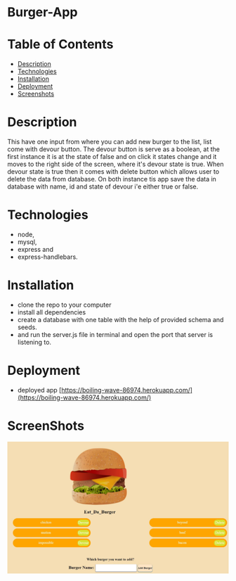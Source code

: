 # Burger-App
# Table of Contents 
- [Description](#Description)
- [Technologies](#Technologies)
- [Installation](#Installation)
- [Deployment](#Deployment)
- [Screenshots](#Screenshots)

# Description
This have one input from where you can add new burger to the list,
list come with devour button. The devour button is serve as a boolean,
at the first instance it is at the state of false and on click it states change and it moves to the right side of the screen, where it's
devour state is true. When devour state is true then it comes with delete button which allows user to delete the data from database.
On both instance tis app save the data in database with name, id and state of devour i'e either true or false.
# Technologies
- node, 
- mysql,
- express and 
- express-handlebars.
# Installation
- clone the repo to your computer
- install all dependencies
- create a database with one table with the help of provided schema and seeds.
- and run the server.js file in terminal and open the port that server is listening to.
# Deployment
- deployed app [https://boiling-wave-86974.herokuapp.com/](https://boiling-wave-86974.herokuapp.com/)
# ScreenShots
![demo-image](./public/assets/img/demo-image.JPG)


